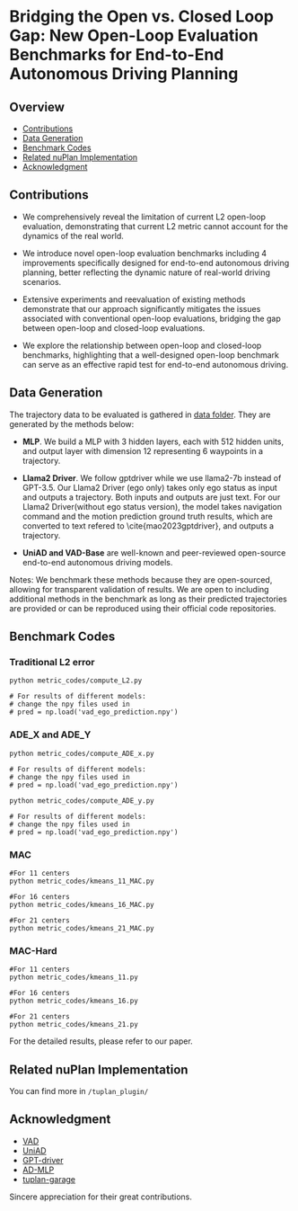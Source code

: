 
# Bridging the Open vs. Closed Loop Gap: New Open-Loop Evaluation Benchmarks for End-to-End Autonomous Driving Planning

## Overview
- [Contributions](#Contributions)
- [Data Generation](#data-generation)
- [Benchmark Codes](#benchmark-codes)
- [Related nuPlan Implementation](#related-nuplan-implementation)
- [Acknowledgment](#acknowledgment)

## Contributions
* We comprehensively reveal the limitation of current L2 open-loop evaluation, demonstrating that current L2 metric cannot account for the dynamics of the real world.

* We introduce novel open-loop evaluation benchmarks including 4 improvements specifically designed for end-to-end autonomous driving planning, better reflecting the dynamic nature of real-world driving scenarios.

* Extensive experiments and reevaluation of existing methods demonstrate that our approach significantly mitigates the issues associated with conventional open-loop evaluations, bridging the gap between open-loop and closed-loop evaluations.

* We explore the relationship between open-loop and closed-loop benchmarks, highlighting that a well-designed open-loop benchmark can serve as an effective rapid test for end-to-end autonomous driving.

## Data Generation

The trajectory data to be evaluated is gathered in [data folder](data). They are generated by the methods below:

* **MLP**. We build a MLP with 3 hidden layers, each with 512 hidden units, and output layer with dimension 12 representing 6 waypoints in a trajectory.

* **Llama2 Driver**. We follow gptdriver while we use llama2-7b instead of GPT-3.5. Our Llama2 Driver (ego only) takes only ego status as input and outputs a trajectory. Both inputs and outputs are just text. For our Llama2 Driver(without ego status version), the model takes navigation command and the motion prediction ground truth results, which are converted to text refered to \cite{mao2023gptdriver}, and outputs a trajectory. 

* **UniAD and VAD-Base** are well-known and peer-reviewed open-source end-to-end autonomous driving models.

Notes: We benchmark these methods because they are open-sourced, allowing for transparent validation of results. We are open to including additional methods in the benchmark as long as their predicted trajectories are provided or can be reproduced using their official code repositories.

## Benchmark Codes

### Traditional L2 error
```shell
python metric_codes/compute_L2.py

# For results of different models:
# change the npy files used in
# pred = np.load('vad_ego_prediction.npy') 
```

### ADE_X and ADE_Y
```shell
python metric_codes/compute_ADE_x.py

# For results of different models:
# change the npy files used in
# pred = np.load('vad_ego_prediction.npy') 
```

```shell
python metric_codes/compute_ADE_y.py

# For results of different models:
# change the npy files used in
# pred = np.load('vad_ego_prediction.npy') 
```

### MAC
```shell
#For 11 centers
python metric_codes/kmeans_11_MAC.py

#For 16 centers
python metric_codes/kmeans_16_MAC.py

#For 21 centers
python metric_codes/kmeans_21_MAC.py
```


### MAC-Hard

```shell
#For 11 centers
python metric_codes/kmeans_11.py

#For 16 centers
python metric_codes/kmeans_16.py

#For 21 centers
python metric_codes/kmeans_21.py
```

For the detailed results, please refer to our paper.

## Related nuPlan Implementation
You can find more in `/tuplan_plugin/`

## Acknowledgment
- [VAD](https://github.com/hustvl/VAD)
- [UniAD](https://github.com/OpenDriveLab/UniAD)
- [GPT-driver](https://github.com/PointsCoder/GPT-Driver)
- [AD-MLP](https://github.com/E2E-AD/AD-MLP)
- [tuplan-garage](https://github.com/autonomousvision/tuplan_garage)

Sincere appreciation for their great contributions.